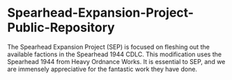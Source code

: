 # Spearhead-Expansion-Project-Public-Repository
The Spearhead Expansion Project (SEP) is focused on fleshing out the available factions in the Spearhead 1944 CDLC. This modification uses the Spearhead 1944 from Heavy Ordnance Works. It is essential to SEP, and we are immensely appreciative for the fantastic work they have done.
